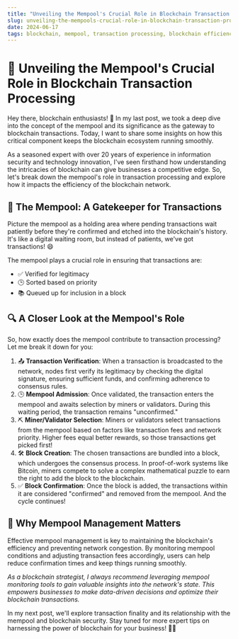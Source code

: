 ```yaml
---
title: "Unveiling the Mempool's Crucial Role in Blockchain Transaction Processing"
slug: unveiling-the-mempools-crucial-role-in-blockchain-transaction-processing
date: 2024-06-17
tags: blockchain, mempool, transaction processing, blockchain efficiency
---
```


# 🌟 Unveiling the Mempool's Crucial Role in Blockchain Transaction Processing

Hey there, blockchain enthusiasts! 🙌 In my last post, we took a deep dive into the concept of the mempool and its significance as the gateway to blockchain transactions. Today, I want to share some insights on how this critical component keeps the blockchain ecosystem running smoothly. 

As a seasoned expert with over 20 years of experience in information security and technology innovation, I've seen firsthand how understanding the intricacies of blockchain can give businesses a competitive edge. So, let's break down the mempool's role in transaction processing and explore how it impacts the efficiency of the blockchain network.

## 🎯 The Mempool: A Gatekeeper for Transactions

Picture the mempool as a holding area where pending transactions wait patiently before they're confirmed and etched into the blockchain's history. It's like a digital waiting room, but instead of patients, we've got transactions! 😄

The mempool plays a crucial role in ensuring that transactions are:
- ✅ Verified for legitimacy
- 🕒 Sorted based on priority
- 📚 Queued up for inclusion in a block

## 🔍 A Closer Look at the Mempool's Role

So, how exactly does the mempool contribute to transaction processing? Let me break it down for you:

1. 📤 **Transaction Verification**: When a transaction is broadcasted to the network, nodes first verify its legitimacy by checking the digital signature, ensuring sufficient funds, and confirming adherence to consensus rules.
2. 🕒 **Mempool Admission**: Once validated, the transaction enters the mempool and awaits selection by miners or validators. During this waiting period, the transaction remains "unconfirmed."
3. ⛏️ **Miner/Validator Selection**: Miners or validators select transactions from the mempool based on factors like transaction fees and network priority. Higher fees equal better rewards, so those transactions get picked first!
4. 🛠️ **Block Creation**: The chosen transactions are bundled into a block, which undergoes the consensus process. In proof-of-work systems like Bitcoin, miners compete to solve a complex mathematical puzzle to earn the right to add the block to the blockchain.
5. ✅ **Block Confirmation**: Once the block is added, the transactions within it are considered "confirmed" and removed from the mempool. And the cycle continues!

## 🚦 Why Mempool Management Matters

Effective mempool management is key to maintaining the blockchain's efficiency and preventing network congestion. By monitoring mempool conditions and adjusting transaction fees accordingly, users can help reduce confirmation times and keep things running smoothly.

*As a blockchain strategist, I always recommend leveraging mempool monitoring tools to gain valuable insights into the network's state. This empowers businesses to make data-driven decisions and optimize their blockchain transactions.*

In my next post, we'll explore transaction finality and its relationship with the mempool and blockchain security. Stay tuned for more expert tips on harnessing the power of blockchain for your business! 🚀✨
